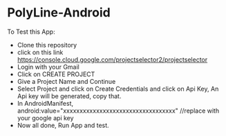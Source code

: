 # PolyLine-Android
To Test this App:
* Clone this repository
* click on this link https://console.cloud.google.com/projectselector2/projectselector
* Login with your Gmail
* Click on CREATE PROJECT
* Give a Project Name and Continue
*  Select Project and click on Create Credentials and click on Api Key, An Api key will be generated, copy that.
* In AndroidManifest, android:value="xxxxxxxxxxxxxxxxxxxxxxxxxxxxxxxxxx"  //replace with your google api key
* Now all done, Run App and test.
